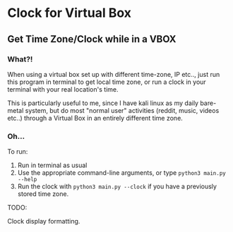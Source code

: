 # Clock for Virtual Box
## Get Time Zone/Clock while in a VBOX

### What?!

When using a virtual box set up with different time-zone, IP etc.., just run this program in terminal to get local time zone, or run a clock in your terminal with your real location's time.


This is particularly useful to me, since I have kali linux as my daily bare-metal system, but do most "normal user" activities (reddit, music, videos etc..) through a Virtual Box in an entirely different time zone.

### Oh...

To run:

1) Run in terminal as usual
2) Use the appropriate command-line arguments, or type ```python3 main.py --help```
3) Run the clock with ```python3 main.py --clock``` if you have a previously stored time zone.

TODO:

Clock display formatting. 